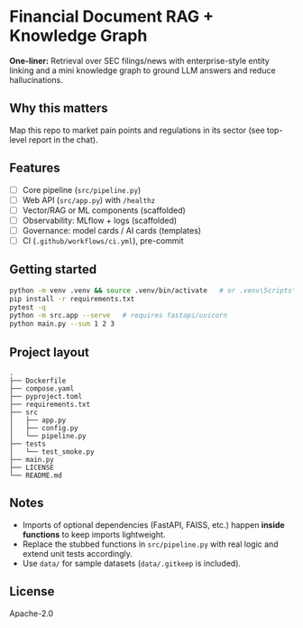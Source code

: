 # Financial Document RAG + Knowledge Graph

**One-liner:** Retrieval over SEC filings/news with enterprise-style entity linking and a mini knowledge graph to ground LLM answers and reduce hallucinations.

## Why this matters
Map this repo to market pain points and regulations in its sector (see top-level report in the chat).

## Features
- [ ] Core pipeline (`src/pipeline.py`)
- [ ] Web API (`src/app.py`) with `/healthz`
- [ ] Vector/RAG or ML components (scaffolded)
- [ ] Observability: MLflow + logs (scaffolded)
- [ ] Governance: model cards / AI cards (templates)
- [ ] CI (`.github/workflows/ci.yml`), pre-commit

## Getting started

```bash
python -m venv .venv && source .venv/bin/activate   # or .venv\Scripts\activate
pip install -r requirements.txt
pytest -q
python -m src.app --serve   # requires fastapi/uvicorn
python main.py --sum 1 2 3
```

## Project layout

```
.
├── Dockerfile
├── compose.yaml
├── pyproject.toml
├── requirements.txt
├── src
│   ├── app.py
│   ├── config.py
│   └── pipeline.py
├── tests
│   └── test_smoke.py
├── main.py
├── LICENSE
└── README.md
```

## Notes
- Imports of optional dependencies (FastAPI, FAISS, etc.) happen **inside functions** to keep imports lightweight.
- Replace the stubbed functions in `src/pipeline.py` with real logic and extend unit tests accordingly.
- Use `data/` for sample datasets (`data/.gitkeep` is included).

## License
Apache-2.0
